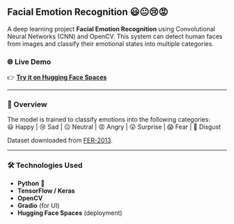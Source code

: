 ## Facial Emotion Recognition 😃😐😢😡

A deep learning project **Facial Emotion Recognition** using Convolutional Neural Networks (CNN) and OpenCV. This system can detect human faces from images and classify their emotional states into multiple categories.

### 🌐 Live Demo
👉 [**Try it on Hugging Face Spaces**](https://huggingface.co/spaces/trinhhuy/predict-emotion)

---
### 📖 Overview
The model is trained to classify emotions into the following categories:  
😃 Happy | 😢 Sad | 😐 Neutral | 😡 Angry | 😲 Surprise | 😱 Fear | 🤢 Disgust  

Dataset downloaded from [FER-2013](https://www.kaggle.com/datasets/msambare/fer2013/data).

---
### 🛠️ Technologies Used
- **Python** 🐍
- **TensorFlow / Keras**
- **OpenCV**
- **Gradio** (for UI)
- **Hugging Face Spaces** (deployment)

